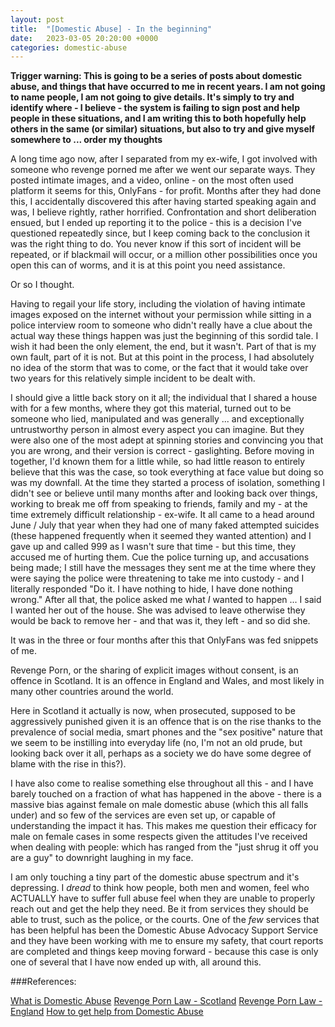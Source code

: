 ```yaml
---
layout: post
title:  "[Domestic Abuse] - In the beginning"
date:   2023-03-05 20:20:00 +0000
categories: domestic-abuse
---
```


**Trigger warning: This is going to be a series of posts about domestic abuse, and things that have occurred to me in recent years. I am not going to name people, I am not going to give details. It's simply to try and identify where - I believe - the system is failing to sign post and help people in these situations, and I am writing this to both hopefully help others in the same (or similar) situations, but also to try and give myself somewhere to ... order my thoughts**

A long time ago now, after I separated from my ex-wife, I got involved with someone who revenge porned me after we went our separate ways. They posted intimate images, and a video, online - on the most often used platform it seems for this, OnlyFans - for profit. Months after they had done this, I accidentally discovered this after having started speaking again and was, I believe rightly, rather horrified. Confrontation and short deliberation ensued, but I ended up reporting it to the police - this is a decision I've questioned repeatedly since, but I keep coming back to the conclusion it was the right thing to do.  You never know if this sort of incident will be repeated, or if blackmail will occur, or a million other possibilities once you open this can of worms, and it is at this point you need assistance. 

Or so I thought. 

Having to regail your life story, including the violation of having intimate images exposed on the internet without your permission while sitting in a police interview room to someone who didn't really have a clue about the actual way these things happen was just the beginning of this sordid tale. I wish it had been the only element, the end, but it wasn't. Part of that is my own fault, part of it is not. But at this point in the process, I had absolutely no idea of the storm that was to come, or the fact that it would take over two years for this relatively simple incident to be dealt with.

I should give a little back story on it all; the individual that I shared a house with for a few months, where they got this material, turned out to be someone who lied, manipulated and was generally ... and exceptionally untrustworthy person in almost every aspect you can imagine. But they were also one of the most adept at spinning stories and convincing you that you are wrong, and their version is correct - gaslighting. Before moving in together, I'd known them for a little while, so had little reason to entirely believe that this was the case, so took everything at face value but doing so was my downfall. At the time they started a process of isolation, something I didn't see or believe until many months after and looking back over things, working to break me off from speaking to friends, family and my - at the time extremely difficult relationship - ex-wife. It all came to a head around June / July that year when they had one of many faked attempted suicides (these happened frequently when it seemed they wanted attention) and I gave up and called 999 as I wasn't sure that time - but this time, they accused me of hurting them. Cue the police turning up, and accusations being made; I still have the messages they sent me at the time where they were saying the police were threatening to take me into custody - and I literally responded "Do it. I have nothing to hide, I have done nothing wrong."  After all that, the police asked me what *I* wanted to happen ... I said I wanted her out of the house. She was advised to leave otherwise they would be back to remove her - and that was it, they left - and so did she. 

It was in the three or four months after this that OnlyFans was fed snippets of me.

Revenge Porn, or the sharing of explicit images without consent, is an offence in Scotland. It is an offence in England and Wales, and most likely in many other countries around the world. 

Here in Scotland it actually is now, when prosecuted, supposed to be aggressively punished given it is an offence that is on the rise thanks to the prevalence of social media, smart phones and the "sex positive" nature that we seem to be instilling into everyday life (no, I'm not an old prude, but looking back over it all, perhaps as a society we do have some degree of blame with the rise in this?).

I have also come to realise something else throughout all this - and I have barely touched on a fraction of what has happened in the above - there is a massive bias against female on male domestic abuse (which this all falls under) and so few of the services are even set up, or capable of understanding the impact it has. This makes me question their efficacy for male on female cases in some respects given the attitudes I've received when dealing with people: which has ranged from the "just shrug it off you are a guy" to downright laughing in my face.

I am only touching a tiny part of the domestic abuse spectrum and it's depressing. I *dread* to think how people, both men and women, feel who ACTUALLY have to suffer full abuse feel when they are unable to properly reach out and get the help they need. Be it from services they should be able to trust, such as the police, or the courts. One of the *few* services that has been helpful has been the Domestic Abuse Advocacy Support Service and they have been working with me to ensure my safety, that court reports are completed and things keep moving forward - because this case is only one of several that I have now ended up with, all around this. 

###References:

[What is Domestic Abuse](https://www.verywellmind.com/domestic-abuse-types-causes-and-impact-5324104)
[Revenge Porn Law - Scotland](https://www.legislation.gov.uk/ssi/2017/93/made)
[Revenge Porn Law - England](https://www.gov.uk/government/news/new-law-to-tackle-revenge-porn)
[How to get help from Domestic Abuse](https://www.gov.uk/guidance/domestic-abuse-how-to-get-help)


